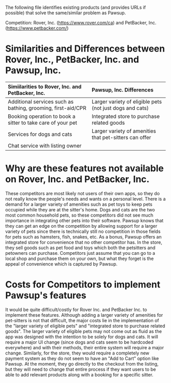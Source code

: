 The following file identifies existing products (and provides URLs if possible) that solve the same/similar problem as Pawsup.

Competition: Rover, Inc. (https://www.rover.com/ca) and PetBacker, Inc. (https://www.petbacker.com/)

# Similarities and Differences between Rover, Inc., PetBacker, Inc. and Pawsup, Inc.

| Simiilarities to Rover, Inc. and PetBacker, Inc. | Pawsup, Inc. Differences |
| :----------------------- |:------------------------|
| Additional services such as bathing, grooming, first-aid/CPR | Larger variety of eligible pets (not just dogs and cats) |
| Booking operation to book a sitter to take care of your pet | Integrated store to purchase related goods |
| Services for dogs and cats | Larger variety of amenities that pet-sitters can offer |
| Chat service with listing owner | |

# Why are these features not available on Rover, Inc. and PetBacker, Inc.

These competitors are most likely not users of their own apps, so they do not really know the people's needs and wants on a personal level. There is a demand for a larger variety of amenities such as pet toys to keep pets occupied while they are at the sitter's home. Dogs and cats are the two most common household pets, so these competitors did not see much importance in integrating other pets into their software. Pawsup knows that they can get an edge on the competition by allowing support for a larger variety of pets since there is technically still no competition in those fields for pets such as hamsters, fish, snakes, etc. As a bonus, Pawsup offers an integrated store for convenience that no other competitor has. In the store, they sell goods such as pet food and toys which both the petsitters and petowners can purchase. Competitors just assume that you can go to a local shop and purchase them on your own, but what they forget is the appeal of convenience which is captured by Pawsup.

# Costs for Competitors to implement Pawsup's features
It would be quite difficult/costly for Rover Inc. and PetBacker Inc. to implement these features. Although adding a larger variety of amenities for pet-sitters is not that difficult, the major costs lie in the implementation of the "larger variety of eligible pets" and "integrated store to purchase related goods". The larger variety of eligible pets may not come out as fluid as the app was designed with the intention to be solely for dogs and cats. It will require a major UI change (since dogs and cats seem to be hardcoded everywhere) and with their methods, their entire system will require a major change. Similarly, for the store, they would require a completely new payment system as they do not seem to have an "Add to Cart" option like Pawsup. At the moment, they go directly to the checkout from the listing, but they will need to change that entire process if they want users to be able to add relevant products along with a booking for a specific sitter.
